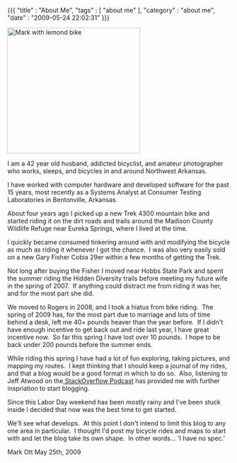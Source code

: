 {{{ "title" : "About Me", "tags" : [ "about me" ], "category" : "about me", "date" : "2009-05-24 22:02:31" }}}

<a href="https://s3.amazonaws.com/mark-ott-info/images/blog/mark-with-lemond-bike-large-dsc04558.jpg">
<img class="size-full alignleft" title="Mark with lemond bike" src="https://s3.amazonaws.com/mark-ott-info/images/blog/2009/05/mark_with_lemond_bike_small_dsc045581.jpg" alt="Mark with lemond bike" width="300" height="285" />
</a>

I am a 42 year old husband, addicted bicyclist, and amateur photographer who works, sleeps, and bicycles in and around Northwest Arkansas.

I have worked with computer hardware and developed software for the past 15 years, most recently as a Systems Analyst at Consumer Testing Laboratories in Bentonville, Arkansas.

About four years ago I picked up a new Trek 4300 mountain bike and started riding it on the dirt roads and trails around the Madison County Wildlife Refuge near Eureka Springs, where I lived at the time.

I quickly became consumed tinkering around with and modifying the bicycle as much as riding it whenever I got the chance.  I was also very easily sold on a new Gary Fisher Cobia 29er within a few months of getting the Trek.

Not long after buying the Fisher I moved near Hobbs State Park and spent the summer riding the Hidden Diversity trails before meeting my future wife in the spring of 2007.  If anything could distract me from riding it was her, and for the most part she did.

We moved to Rogers in 2008, and I took a hiatus from bike riding.  The spring of 2009 has, for the most part due to marriage and lots of time behind a desk, left me 40+ pounds heaver than the year before.  If I didn't have enough incentive to get back out and ride last year, I have great incentive now.  So far this spring I have lost over 10 pounds.  I hope to be back under 200 pounds before the summer ends.

While riding this spring I have had a lot of fun exploring, taking pictures, and mapping my routes.  I kept thinking that I should keep a journal of my rides, and that a blog would be a good format in which to do so.  Also, listening to Jeff Atwood on the<a href="http://itc.conversationsnetwork.org/series/stackoverflow.html" target="_blank"> StackOverflow Podcast</a> has provided me with further inspriation to start blogging.

Since this Labor Day weekend has been mostly rainy and I've been stuck inside I decided that now was the best time to get started.

We'll see what develops.  At this point I don't intend to limit this blog to any one area in particular.  I thought I'd post my bicycle rides and maps to start with and let the blog take its own shape.  In other words... 'I have no spec.'

Mark Ott
May 25th, 2009